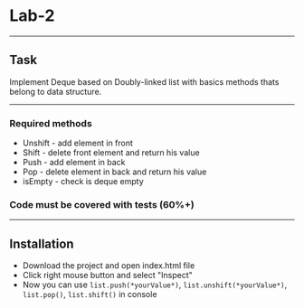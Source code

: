 # Lab-2

---

## Task

Implement Deque based on Doubly-linked list with basics methods thats belong to data structure.

---

  ### Required methods
  + Unshift - add element in front
  + Shift - delete front element and return his value
  + Push - add element in back
  + Pop - delete element in back and return his value
  + isEmpty - check is deque empty    

  ### Code must be covered with tests (60%+)

---

## Installation
  + Download the project and open index.html file
  + Click right mouse button and select "Inspect"
  + Now you can use `list.push(*yourValue*)`, `list.unshift(*yourValue*)`, `list.pop()`, `list.shift()` in console
